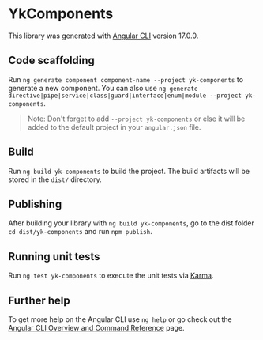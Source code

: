 # YkComponents

This library was generated with [Angular CLI](https://github.com/angular/angular-cli) version 17.0.0.

## Code scaffolding

Run `ng generate component component-name --project yk-components` to generate a new component. You can also use `ng generate directive|pipe|service|class|guard|interface|enum|module --project yk-components`.
> Note: Don't forget to add `--project yk-components` or else it will be added to the default project in your `angular.json` file. 

## Build

Run `ng build yk-components` to build the project. The build artifacts will be stored in the `dist/` directory.

## Publishing

After building your library with `ng build yk-components`, go to the dist folder `cd dist/yk-components` and run `npm publish`.

## Running unit tests

Run `ng test yk-components` to execute the unit tests via [Karma](https://karma-runner.github.io).

## Further help

To get more help on the Angular CLI use `ng help` or go check out the [Angular CLI Overview and Command Reference](https://angular.io/cli) page.
